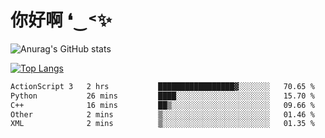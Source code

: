 # 你好啊 ❛‿˂✨

![Anurag's GitHub stats](https://github-readme-stats.vercel.app/api?username=ZombieFly&count_private=true&show_icons=true)

[![Top Langs](https://github-readme-stats.vercel.app/api/top-langs/?username=ZombieFly&layout=compact&count_private=true&hide=Ruby,makefile)](https://github.com/anuraghazra/github-readme-stats)

<!--START_SECTION:waka-->

```txt
ActionScript 3   2 hrs           █████████████████▓░░░░░░░   70.65 %
Python           26 mins         ████░░░░░░░░░░░░░░░░░░░░░   15.70 %
C++              16 mins         ██▒░░░░░░░░░░░░░░░░░░░░░░   09.66 %
Other            2 mins          ▒░░░░░░░░░░░░░░░░░░░░░░░░   01.46 %
XML              2 mins          ▒░░░░░░░░░░░░░░░░░░░░░░░░   01.35 %
```

<!--END_SECTION:waka-->
